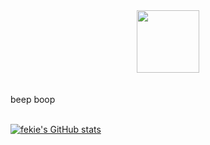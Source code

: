 <div id="header" align="center">
  <!-- <img src="https://github.com/fekie/fekie/assets/68732833/f290d4b3-f01c-4a4f-8339-ffe54eeacfb7" width="100"/> -->
  <img src="https://github.com/fekie/fekie/assets/68732833/c11261ac-6933-480d-b6a5-1c230f7153d7" width="100"/>
  <br>
  <br>
<img src="https://komarev.com/ghpvc/?username=fekie&label=Profile+Views&color=1F6FEB" alt=""/>
</div>

<br>
beep boop
<br>
<br>

[![fekie's GitHub stats](https://github-readme-stats.vercel.app/api?username=fekie&show_icons=true&theme=github_dark)](https://github.com/anuraghazra/github-readme-stats)
